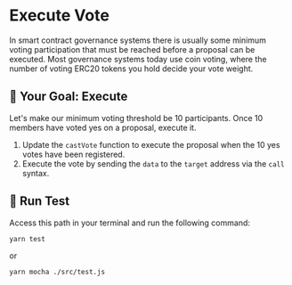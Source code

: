 # Execute Vote

In smart contract governance systems there is usually some minimum voting participation that must be reached before a proposal can be executed. Most governance systems today use coin voting, where the number of voting ERC20 tokens you hold decide your vote weight.

## 🏁 Your Goal: Execute

Let's make our minimum voting threshold be 10 participants. Once 10 members have voted yes on a proposal, execute it.

1. Update the `castVote` function to execute the proposal when the 10 yes votes have been registered.
2. Execute the vote by sending the `data` to the `target` address via the `call` syntax.

## 🧪 Run Test

Access this path in your terminal and run the following command:

```bash
yarn test
```

or

```bash
yarn mocha ./src/test.js
```

